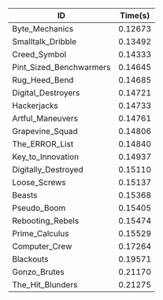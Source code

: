 |ID|Time(s)|
|-|-|
|Byte_Mechanics|0.12673|
|Smalltalk_Dribble|0.13492|
|Creed_Symbol|0.14333|
|Pint_Sized_Benchwarmers|0.14645|
|Rug_Heed_Bend|0.14685|
|Digital_Destroyers|0.14721|
|Hackerjacks|0.14733|
|Artful_Maneuvers|0.14761|
|Grapevine_Squad|0.14806|
|The_ERROR_List|0.14840|
|Key_to_Innovation|0.14937|
|Digitally_Destroyed|0.15110|
|Loose_Screws|0.15137|
|Beasts|0.15368|
|Pseudo_Boom|0.15405|
|Rebooting_Rebels|0.15474|
|Prime_Calculus|0.15529|
|Computer_Crew|0.17264|
|Blackouts|0.19571|
|Gonzo_Brutes|0.21170|
|The_Hit_Blunders|0.21275|
